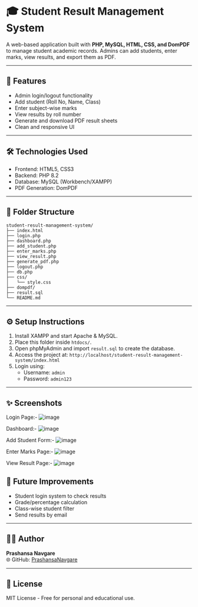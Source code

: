 # 🎓 Student Result Management System

A web-based application built with **PHP, MySQL, HTML, CSS, and DomPDF** to manage student academic records. Admins can add students, enter marks, view results, and export them as PDF.

---

## 🚀 Features

- Admin login/logout functionality
- Add student (Roll No, Name, Class)
- Enter subject-wise marks
- View results by roll number
- Generate and download PDF result sheets
- Clean and responsive UI

---

## 🛠️ Technologies Used

- Frontend: HTML5, CSS3
- Backend: PHP 8.2
- Database: MySQL (Workbench/XAMPP)
- PDF Generation: DomPDF

---

## 📁 Folder Structure

```
student-result-management-system/
├── index.html
├── login.php
├── dashboard.php
├── add_student.php
├── enter_marks.php
├── view_result.php
├── generate_pdf.php
├── logout.php
├── db.php
├── css/
│   └── style.css
├── dompdf/
├── result.sql
└── README.md
```

---

## ⚙️ Setup Instructions

1. Install XAMPP and start Apache & MySQL.
2. Place this folder inside `htdocs/`.
3. Open phpMyAdmin and import `result.sql` to create the database.
4. Access the project at: `http://localhost/student-result-management-system/index.html`
5. Login using:
   - Username: `admin`
   - Password: `admin123`

---

## ✨ Screenshots

Login Page:-
![image](https://github.com/user-attachments/assets/0da73a82-5533-4b19-811e-3f9c0cb6be0c)

Dashboard:-
![image](https://github.com/user-attachments/assets/ac2301db-9beb-4507-9087-d25bac1a9cb2)

Add Student Form:-
![image](https://github.com/user-attachments/assets/4aacbb0a-afa8-443f-a9dc-64a25dc63c61)

Enter Marks Page:-
![image](https://github.com/user-attachments/assets/00e4de86-fb05-42c9-957d-bce68330f032)

View Result Page:-
![image](https://github.com/user-attachments/assets/d293475a-dc71-4881-baf8-36b2b221a16b)


## 🧩 Future Improvements

- Student login system to check results
- Grade/percentage calculation
- Class-wise student filter
- Send results by email

---

## 👩‍💻 Author

**Prashansa Navgare**  
🌐 GitHub: [PrashansaNavgare](https://github.com/PrashansaNavgare)

---

## 📄 License

MIT License - Free for personal and educational use.
